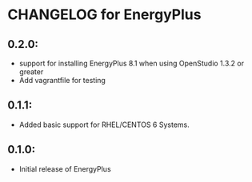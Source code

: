 # CHANGELOG for EnergyPlus

## 0.2.0:

* support for installing EnergyPlus 8.1 when using OpenStudio 1.3.2 or greater
* Add vagrantfile for testing

## 0.1.1:

* Added basic support for RHEL/CENTOS 6 Systems. 

## 0.1.0:

* Initial release of EnergyPlus

